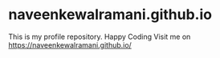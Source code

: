 # naveenkewalramani.github.io
This is my profile repository. Happy Coding
Visit me on https://naveenkewalramani.github.io/
